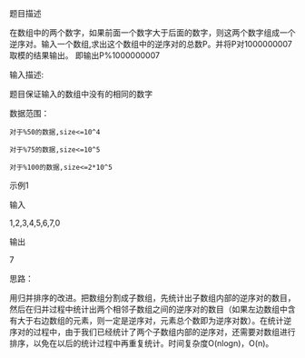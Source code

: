 题目描述

在数组中的两个数字，如果前面一个数字大于后面的数字，则这两个数字组成一个逆序对。输入一个数组,求出这个数组中的逆序对的总数P。并将P对1000000007取模的结果输出。 即输出P%1000000007

输入描述:

题目保证输入的数组中没有的相同的数字

数据范围：

	对于%50的数据,size<=10^4

	对于%75的数据,size<=10^5

	对于%100的数据,size<=2*10^5

示例1

输入

1,2,3,4,5,6,7,0

输出

7

思路：

用归并排序的改进。把数组分割成子数组，先统计出子数组内部的逆序对的数目，然后在归并过程中统计出两个相邻子数组之间的逆序对的数目（如果左边数组中含有大于右边数组的元素，则一定是逆序对，元素总个数即为逆序对数）。在统计逆序对的过程中，由于我们已经统计了两个子数组内部的逆序对，还需要对数组进行排序，以免在以后的统计过程中再重复统计。时间复杂度O(nlogn)，O(n)。
